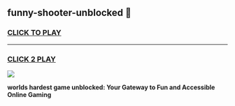 
## funny-shooter-unblocked 👋
<h3>
<a href="https://premium.freeplayer.one?title=funny-shooter-unblocked&ref=14F">CLICK TO PLAY</a></h3>
<hr>

<h3>
<a href="https://premium.freeplayer.one?title=funny-shooter-unblocked&ref=14F">CLICK 2 PLAY</a>
  
</h3>

<a href="https://premium.freeplayer.one?title=funny-shooter-unblocked&ref=12F/"><img src="https://clearcache.store/games.png"></a>


**worlds hardest game unblocked: Your Gateway to Fun and Accessible Online Gaming**
